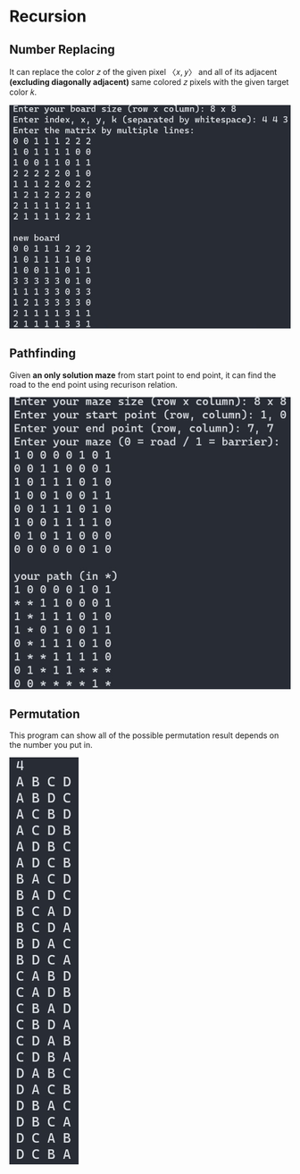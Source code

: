 <h1> Recursion </h1>
<h2> Number Replacing </h2>
<p>It can replace the color 𝑧 of the given pixel 〈𝑥, 𝑦〉 and all of its adjacent <b>(excluding diagonally adjacent)</b> same colored 𝑧 pixels with the given target color 𝑘.</p>

<img src = https://raw.githubusercontent.com/YangYeh-PD/Recursion/master/Number_Replacing.jpg alt = "Number Replacing Sample"> 

<h2> Pathfinding </h2> 
<p>Given <b>an only solution maze</b> from start point to end point, it can find the road to the end point using recurison relation.</p>  
<img src = https://raw.githubusercontent.com/YangYeh-PD/Recursion/master/Pathfinding.jpg alt = "Pathfinding Sample">

<h2> Permutation </h2>
<p>This program can show all of the possible permutation result depends on the number you put in.</p>
<img src = "https://raw.githubusercontent.com/YangYeh-PD/Recursion/master/Permutation.jpg" alt = "Permutation Sample">